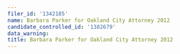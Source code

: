 ```yaml
---
filer_id: '1342185'
name: Barbara Parker for Oakland City Attorney 2012
candidate_controlled_id: '1382679'
data_warning: 
title: Barbara Parker for Oakland City Attorney 2012
---
```

